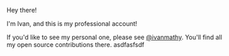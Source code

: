Hey there!

I'm Ivan, and this is my professional account! 

If you'd like to see my personal one, please see [@ivanmathy](https://github.com/ivanmathy). You'll find all my open source contributions there. 
asdfasfsdf
